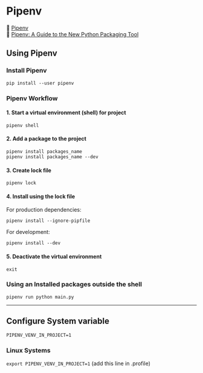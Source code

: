 # Pipenv

:link: [Pipenv](https://pipenv.pypa.io/en/latest/)  
:link: [Pipenv: A Guide to the New Python Packaging Tool](https://realpython.com/pipenv-guide/)

## Using Pipenv

### Install Pipenv

```shell
pip install --user pipenv
```

### Pipenv Workflow

#### 1. Start a virtual environment (shell) for project

```shell
pipenv shell
```

#### 2. Add a package to the project

```shell
pipenv install packages_name
pipenv install packages_name --dev
```

#### 3. Create lock file

```shell
pipenv lock
```

#### 4. Install using the lock file

For production dependencies:

```shell
pipenv install --ignore-pipfile
```

For development:

```shell
pipenv install --dev
```

#### 5. Deactivate the virtual environment

```shell
exit
```

### Using an Installed packages outside the shell

```shell
pipenv run python main.py
```

***

## Configure System variable

`PIPENV_VENV_IN_PROJECT=1`

### Linux Systems

`export PIPENV_VENV_IN_PROJECT=1` (add this line in .profile)
